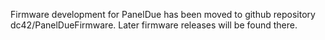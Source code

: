 Firmware development for PanelDue has been moved to github repository dc42/PanelDueFirmware. Later firmware releases will be found there.
